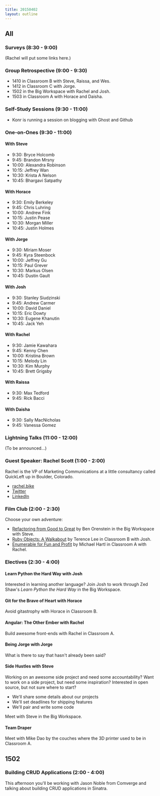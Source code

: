 ```yaml
---
title: 20150402
layout: outline
---
```


## All

### Surveys (8:30 - 9:00)

(Rachel will put some links here.)

### Group Retrospective (9:00 - 9:30)

* 1410 in Classroom B with Steve, Raissa, and Wes.
* 1412 in Classroom C with Jorge.
* 1502 in the Big Workspace with Rachel and Josh.
* 1503 in Classroom A with Horace and Daisha.

### Self-Study Sessions (9:30 - 11:00)

* Konr is running a session on blogging with Ghost and Github

### One-on-Ones (9:30 - 11:00)

#### With Steve

* 9:30: Bryce Holcomb
* 9:45: Brandon Mrsny
* 10:00: Alexandra Robinson
* 10:15: Jeffrey Wan
* 10:30: Krista A Nelson
* 10:45: Bhargavi Satpathy

#### With Horace

* 9:30: Emily Berkeley
* 9:45: Chris Luhring
* 10:00: Andrew Fink
* 10:15: Justin Pease
* 10:30: Morgan Miller
* 10:45: Justin Holmes

#### With Jorge

* 9:30: Miriam Moser
* 9:45: Kyra Steenbock
* 10:00: Jeffrey Gu
* 10:15: Paul Grever
* 10:30: Markus Olsen
* 10:45: Dustin Gault

#### With Josh

* 9:30: Stanley Siudzinski
* 9:45: Andrew Carmer
* 10:00: David Daniel
* 10:15: Eric Dowty
* 10:30: Eugene Khanutin
* 10:45: Jack Yeh

#### With Rachel

* 9:30: Jamie Kawahara
* 9:45: Kenny Chen
* 10:00: Kristina Brown
* 10:15: Melody Lin
* 10:30: Kim Murphy
* 10:45: Brett Grigsby

#### With Raissa

* 9:30: Max Tedford
* 9:45: Rick Bacci

#### With Daisha

* 9:30: Sally MacNicholas
* 9:45: Vanessa Gomez

### Lightning Talks (11:00 - 12:00)

(To be announced…)

### Guest Speaker: Rachel Scott (1:00 - 2:00)

Rachel is the VP of Marketing Communications at a little consultancy called QuickLeft up in Boulder, Colorado.

* [rachel.bike](http://rachel.bike)
* [Twitter](http://twitter.com/missbikesalot)
* [LinkedIn](http://www.linkedin.com/in/rachelscottworks/)

### Film Club (2:00 - 2:30)

Choose your own adventure:

* [Refactoring from Good to Great][ben] by Ben Orenstein in the Big Workspace with Steve.
* [Ruby Objects: A Walkabout][obj] by Terence Lee in Classroom B with Josh.
* [Enumerable for Fun and Profit][enum] by Michael Hartl in Classroom A with Rachel.

[ben]: http://confreaks.tv/videos/rubyconfau2013-refactoring-from-good-to-great-a-live-coding-odyssey
[obj]: http://confreaks.tv/videos/roa2015-ruby-objects-a-walkabout
[enum]: http://confreaks.tv/videos/rubyconf2014-enumerable-for-fun-profit

### Electives (2:30 - 4:00)

#### Learn Python the Hard Way with Josh

Interested in learning another language? Join Josh to work through Zed Shaw's _Learn Python the Hard Way_ in the Big Workspace.

#### Git for the Brave of Heart with Horace

Avoid gitastrophy with Horace in Classroom B.

#### Angular: The Other Ember with Rachel

Build awesome front-ends with Rachel in Classroom A.

#### Being Jorge with Jorge

What is there to say that hasn't already been said?

#### Side Hustles with Steve

Working on an awesome side project and need some accountability? Want to work on a side project, but need some inspiration? Interested in open source, but not sure where to start?

* We'll share some details about our projects
* We'll set deadlines for shipping features
* We'll pair and write some code

Meet with Steve in the Big Workspace.

#### Team Draper

Meet with Mike Dao by the couches where the 3D printer used to be in Classroom A.

## 1502

### Building CRUD Applications (2:00 - 4:00)

This afternoon you'll be working with Jason Noble from Comverge and talking about building CRUD applications in Sinatra.
